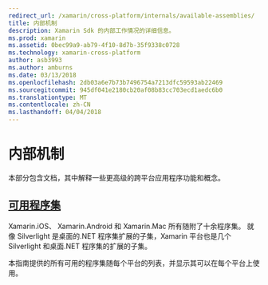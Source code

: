 ```yaml
---
redirect_url: /xamarin/cross-platform/internals/available-assemblies/
title: 内部机制
description: Xamarin Sdk 的内部工作情况的详细信息。
ms.prod: xamarin
ms.assetid: 0bec99a9-ab79-4f10-8d7b-35f9338c0728
ms.technology: xamarin-cross-platform
author: asb3993
ms.author: amburns
ms.date: 03/13/2018
ms.openlocfilehash: 2db03a6e7b73b7496754a7213dfc59593ab22469
ms.sourcegitcommit: 945df041e2180cb20af08b83cc703ecd1aedc6b0
ms.translationtype: MT
ms.contentlocale: zh-CN
ms.lasthandoff: 04/04/2018
---
```

# <a name="internals"></a>内部机制

本部分包含文档，其中解释一些更高级的跨平台应用程序功能和概念。


## <a name="available-assembliescross-platforminternalsavailable-assembliesmd"></a>[可用程序集](~/cross-platform/internals/available-assemblies.md)

Xamarin.iOS、 Xamarin.Android 和 Xamarin.Mac 所有随附了十余程序集。 就像 Silverlight 是桌面的.NET 程序集扩展的子集，Xamarin 平台也是几个 Silverlight 和桌面.NET 程序集的扩展的子集。

本指南提供的所有可用的程序集随每个平台的列表，并显示其可以在每个平台上使用。



